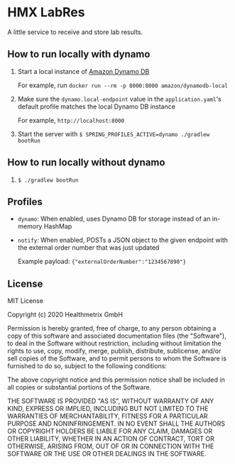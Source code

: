 # HMX LabRes

A little service to receive and store lab results.

## How to run locally with dynamo

1. Start a local instance of [Amazon Dynamo DB](https://aws.amazon.com/dynamodb/)
   
   For example, run `docker run --rm -p 8000:8000 amazon/dynamodb-local`
   
2. Make sure the `dynamo.local-endpoint` value in the `application.yaml`'s default
   profile matches the local Dynamo DB instance
   
   For example, `http://localhost:8000`
   
3. Start the server with `$ SPRING_PROFILES_ACTIVE=dynamo ./gradlew bootRun`
   
## How to run locally without dynamo

1. `$ ./gradlew bootRun`   
   
## Profiles

- `dynamo`: When enabled, uses Dynamo DB for storage instead
  of an in-memory HashMap

- `notify`: When enabled, POSTs a JSON object to the given endpoint with
  the external order number that was just updated
  
  Example payload: `{"externalOrderNumber":"1234567890"}`
  
## License

MIT License

Copyright (c) 2020 Healthmetrix GmbH

Permission is hereby granted, free of charge, to any person obtaining a copy
of this software and associated documentation files (the "Software"), to deal
in the Software without restriction, including without limitation the rights
to use, copy, modify, merge, publish, distribute, sublicense, and/or sell
copies of the Software, and to permit persons to whom the Software is
furnished to do so, subject to the following conditions:

The above copyright notice and this permission notice shall be included in all
copies or substantial portions of the Software.

THE SOFTWARE IS PROVIDED "AS IS", WITHOUT WARRANTY OF ANY KIND, EXPRESS OR
IMPLIED, INCLUDING BUT NOT LIMITED TO THE WARRANTIES OF MERCHANTABILITY,
FITNESS FOR A PARTICULAR PURPOSE AND NONINFRINGEMENT. IN NO EVENT SHALL THE
AUTHORS OR COPYRIGHT HOLDERS BE LIABLE FOR ANY CLAIM, DAMAGES OR OTHER
LIABILITY, WHETHER IN AN ACTION OF CONTRACT, TORT OR OTHERWISE, ARISING FROM,
OUT OF OR IN CONNECTION WITH THE SOFTWARE OR THE USE OR OTHER DEALINGS IN THE
SOFTWARE.